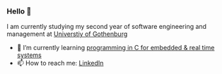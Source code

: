 ### Hello 👋

I am currently studying my second year of software engineering and management at [Universtiy of Gothenburg](https://www.gu.se/en/study-gothenburg/software-engineering-and-management-bachelors-programme-n1sof)

- 🌱 I’m currently learning [programming in C for embedded & real time systems](https://github.com/KalleErikssoon/Learning-C)
- 📫 How to reach me: [LinkedIn](https://www.linkedin.com/in/karl-eriksson-9609842a4/) 

